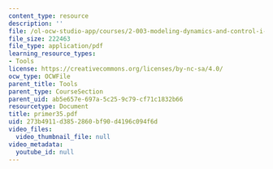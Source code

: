 ```yaml
---
content_type: resource
description: ''
file: /ol-ocw-studio-app/courses/2-003-modeling-dynamics-and-control-i-spring-2005/273b4911d3852860bf90d4196c094f6d_primer35.pdf
file_size: 222463
file_type: application/pdf
learning_resource_types:
- Tools
license: https://creativecommons.org/licenses/by-nc-sa/4.0/
ocw_type: OCWFile
parent_title: Tools
parent_type: CourseSection
parent_uid: ab5e657e-697a-5c25-9c79-cf71c1832b66
resourcetype: Document
title: primer35.pdf
uid: 273b4911-d385-2860-bf90-d4196c094f6d
video_files:
  video_thumbnail_file: null
video_metadata:
  youtube_id: null
---
```

